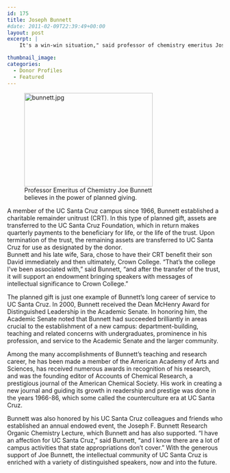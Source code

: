 ```yaml
---
id: 175
title: Joseph Bunnett
#date: 2011-02-09T22:39:49+00:00
layout: post
excerpt: |
    It's a win-win situation," said professor of chemistry emeritus Joseph Bunnett of his planned gift to UC Santa Cruz. "To my way of thinking, it's hard to say whether it's a gift to this worthy institution, or an investment for my family.

thumbnail_image:
categories:
  - Donor Profiles
  - Featured
---
```

<figure id="attachment_176" style="width: 300px" class="wp-caption alignright"><img class="size-medium wp-image-176" src="http://live-ucsc-giving.pantheonsite.io/wp-content/uploads/2017/08/bunnett-300x218.jpg" alt="bunnett.jpg" width="300" height="218" srcset="https://ucsc-giving.lndo.site/wp-content/uploads/2017/08/bunnett-300x218.jpg 300w, https://ucsc-giving.lndo.site/wp-content/uploads/2017/08/bunnett.jpg 400w" sizes="(max-width: 300px) 100vw, 300px" /><figcaption class="wp-caption-text">Professor Emeritus of Chemistry Joe Bunnett believes in the power of planned giving.</figcaption></figure> 

A member of the UC Santa Cruz campus since 1966, Bunnett established a charitable remainder unitrust (CRT). In this type of planned gift, assets are transferred to the UC Santa Cruz Foundation, which in return makes quarterly payments to the beneficiary for life, or the life of the trust. Upon termination of the trust, the remaining assets are transferred to UC Santa Cruz for use as designated by the donor.  
Bunnett and his late wife, Sara, chose to have their CRT benefit their son David immediately and then ultimately, Crown College. &#8220;That&#8217;s the college I&#8217;ve been associated with,&#8221; said Bunnett, &#8220;and after the transfer of the trust, it will support an endowment bringing speakers with messages of intellectual significance to Crown College.&#8221;

The planned gift is just one example of Bunnett&#8217;s long career of service to UC Santa Cruz. In 2000, Bunnett received the Dean McHenry Award for Distinguished Leadership in the Academic Senate. In honoring him, the Academic Senate noted that Bunnett had succeeded brilliantly in areas crucial to the establishment of a new campus: department-building, teaching and related concerns with undergraduates, prominence in his profession, and service to the Academic Senate and the larger community.

Among the many accomplishments of Bunnett&#8217;s teaching and research career, he has been made a member of the American Academy of Arts and Sciences, has received numerous awards in recognition of his research, and was the founding editor of Accounts of Chemical Research, a prestigious journal of the American Chemical Society. His work in creating a new journal and guiding its growth in readership and prestige was done in the years 1966-86, which some called the counterculture era at UC Santa Cruz.

Bunnett was also honored by his UC Santa Cruz colleagues and friends who established an annual endowed event, the Joseph F. Bunnett Research Organic Chemistry Lecture, which Bunnett and has also supported. &#8220;I have an affection for UC Santa Cruz,&#8221; said Bunnett, &#8220;and I know there are a lot of campus activities that state appropriations don&#8217;t cover.&#8221; With the generous support of Joe Bunnett, the intellectual community of UC Santa Cruz is enriched with a variety of distinguished speakers, now and into the future.
